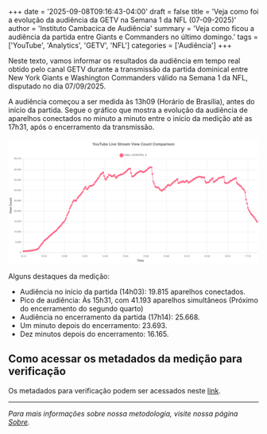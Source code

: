 +++
date = '2025-09-08T09:16:43-04:00'
draft = false
title = 'Veja como foi a evolução da audiência da GETV na Semana 1 da NFL (07-09-2025)'
author = 'Instituto Cambacica de Audiência'
summary = 'Veja como ficou a audiência da partida entre Giants e Commanders no último domingo.'
tags = ['YouTube', 'Analytics', 'GETV', 'NFL']
categories = ['Audiência']
+++

Neste texto, vamos informar os resultados da audiência em tempo real obtido pelo canal GETV durante a transmissão da partida dominical entre New York Giants e Washington Commanders válido na Semana 1 da NFL, disputado no dia 07/09/2025.

A audiência começou a ser medida às 13h09 (Horário de Brasília), antes do início da partida. Segue o gráfico que mostra a evolução da audiência de aparelhos conectados no minuto a minuto entre o início da medição até as 17h31, após o encerramento da transmissão.

![Gráfico Completo da Audiência Medida](grafico_completo.png)

Alguns destaques da medição:

* Audiência no início da partida (14h03): 19.815 aparelhos conectados.
* Pico de audiência: Às 15h31, com 41.193 aparelhos simultâneos (Próximo do encerramento do segundo quarto)
* Audiência no encerramento da partida (17h14): 25.668.
* Um minuto depois do encerramento: 23.693.
* Dez minutos depois do encerramento: 16.165.

## Como acessar os metadados da medição para verificação

Os metadados para verificação podem ser acessados neste [link](https://github.com/institutocambacica/2025-09-07-Audiencia-NFL-GETV-S1).

---

*Para mais informações sobre nossa metodologia, visite nossa página [Sobre](/sobre).*
